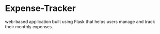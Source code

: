 # Expense-Tracker
web-based application built using Flask that helps users manage and track their monthly expenses.
